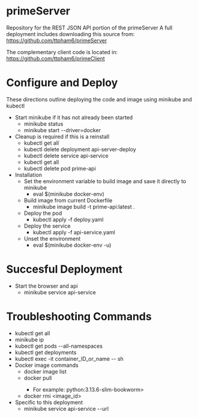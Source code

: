 # primeServer
Repository for the REST JSON API portion of the primeServer
A full deployment includes downloading this source from: 
https://github.com/ttpham6/primeServer

The complementary client code is located in:
https://github.com/ttpham6/primeClient



# Configure and Deploy
<p> These directions outline deploying the code and image using minikube and kubectl
</p>

* Start minikube if it has not already been started
    - minikube status
    - minikube start --driver=docker
* Cleanup is required if this is a reinstall
    - kubectl get all
    - kubectl delete deployment api-server-deploy 
    - kubectl delete service api-service
    - kubectl get all
    - kubectl delete pod prime-api
* Installation
    - Set the environment variable to build image and save it directly to minikube
        - eval $(minikube docker-env)
    - Build image from current Dockerfile
        - minikube image build -t prime-api:latest .
    - Deploy the pod 
        - kubectl apply -f deploy.yaml
    - Deploy the service  
        - kubectl apply -f api-service.yaml 
    - Unset the environment
        - eval $(minikube docker-env -u)

# Succesful Deployment
* Start the browser and api
    - minikube service api-service

# Troubleshooting Commands
* kubectl get all
* minikube ip
* kubectl get pods --all-namespaces
* kubectl get deployments
* kubectl exec -it container_ID_or_name -- sh
* Docker image commands
    - docker image list
    - docker pull <image-name>
        - For example: python:3.13.6-slim-bookworm>
    - docker rmi <image_id>
* Specific to this deployment
    * minikube service api-service --url


